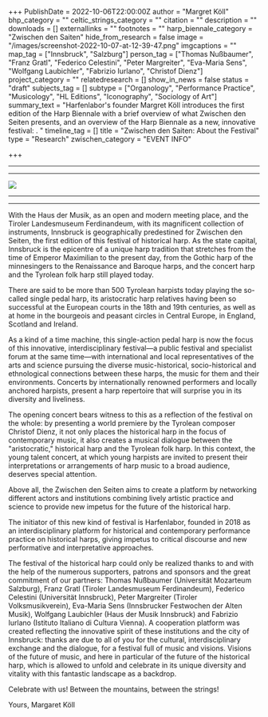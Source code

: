 +++
PublishDate = 2022-10-06T22:00:00Z
author = "Margret Köll"
bhp_category = ""
celtic_strings_category = ""
citation = ""
description = ""
downloads = []
externallinks = ""
footnotes = ""
harp_biennale_category = "Zwischen den Saiten"
hide_from_research = false
image = "/images/screenshot-2022-10-07-at-12-39-47.png"
imgcaptions = ""
map_tag = ["Innsbruck", "Salzburg"]
person_tag = ["Thomas Nußbaumer", "Franz Gratl", "Federico Celestini", "Peter Margreiter", "Eva-Maria Sens", "Wolfgang Laubichler", "Fabrizio Iurlano", "Christof Dienz"]
project_category = ""
relatedresearch = []
show_in_news = false
status = "draft"
subjects_tag = []
subtype = ["Organology", "Performance Practice", "Musicology", "HL Editions", "Iconography", "Sociology of Art"]
summary_text = "Harfenlabor's founder Margret Köll introduces the first edition of the Harp Biennale with a brief overview of what Zwischen den Seiten presents, and an overview of the Harp Biennale as a new, innovative festival: . "
timeline_tag = []
title = "Zwischen den Saiten: About the Festival"
type = "Research"
zwischen_category = "EVENT INFO"

+++
***

***

![](/images/dif_000859_90.jpg)

***

***

With the Haus der Musik, as an open and modern meeting place, and the Tiroler Landesmuseum Ferdinandeum, with its magnificent collection of instruments, Innsbruck is geographically predestined for Zwischen den Seiten, the first edition of this festival of historical harp. As the state capital, Innsbruck is the epicentre of a unique harp tradition that stretches from the time of Emperor Maximilian to the present day, from the Gothic harp of the minnesingers to the Renaissance and Baroque harps, and the concert harp and the Tyrolean folk harp still played today.

There are said to be more than 500 Tyrolean harpists today playing the so-called single pedal harp, its aristocratic harp relatives having been so successful at the European courts in the 18th and 19th centuries, as well as at home in the bourgeois and peasant circles in Central Europe, in England, Scotland and Ireland.

As a kind of a time machine, this single-action pedal harp is now the focus of this innovative, interdisciplinary festival—a public festival and specialist forum at the same time—with international and local representatives of the arts and science pursuing the diverse music-historical, socio-historical and ethnological connections between these harps, the music for them and their environments. Concerts by internationally renowned performers and locally anchored harpists, present a harp repertoire that will surprise you in its diversity and liveliness.

The opening concert bears witness to this as a reflection of the festival on the whole: by presenting a world premiere by the Tyrolean composer <span id="person_tag">Christof Dienz</span>, it not only places the historical harp in the focus of contemporary music, it also creates a musical dialogue between the "aristocratic," historical harp and the Tyrolean folk harp. In this context, the young talent concert, at which young harpists are invited to present their interpretations or arrangements of harp music to a broad audience, deserves special attention.

Above all, the Zwischen den Seiten aims to create a platform by networking different actors and institutions combining lively artistic practice and science to provide new impetus for the future of the historical harp.

The initiator of this new kind of festival is Harfenlabor, founded in 2018 as an interdisciplinary platform for historical and contemporary performance practice on historical harps, giving impetus to critical discourse and new performative and interpretative approaches.

The festival of the historical harp could only be realized thanks to and with the help of the numerous supporters, patrons and sponsors and the great commitment of our partners: <span id="person_tag">Thomas Nußbaumer</span> (Universität Mozarteum Salzburg), <span id="person_tag">Franz Gratl</span> (Tiroler Landesmuseum Ferdinandeum), <span id="person_tag">Federico Celestini</span> (Universität Innsbruck), <span id="person_tag">Peter Margreiter</span> (Tiroler Volksmusikverein), <span id="person_tag">Eva-Maria Sens</span> (Innsbrucker Festwochen der Alten Musik), <span id="person_tag">Wolfgang Laubichler</span> (Haus der Musik Innsbruck) and <span id="person_tag">Fabrizio Iurlano</span> (Istituto Italiano di Cultura Vienna). A cooperation platform was created reflecting the innovative spirit of these institutions and the city of Innsbruck: thanks are due to all of you for the cultural, interdisciplinary exchange and the dialogue, for a festival full of music and visions. Visions of the future of music, and here in particular of the future of the historical harp, which is allowed to unfold and celebrate in its unique diversity and vitality with this fantastic landscape as a backdrop.

Celebrate with us! Between the mountains, between the strings!

Yours, Margaret Köll